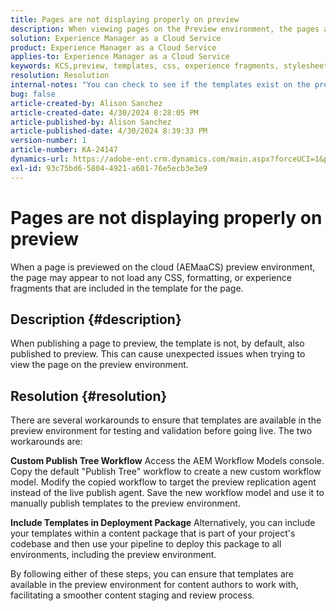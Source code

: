 ```yaml
---
title: Pages are not displaying properly on preview
description: When viewing pages on the Preview environment, the pages are not displaying properly
solution: Experience Manager as a Cloud Service
product: Experience Manager as a Cloud Service
applies-to: Experience Manager as a Cloud Service
keywords: KCS,preview, templates, css, experience fragments, stylesheets, publish
resolution: Resolution
internal-notes: "You can check to see if the templates exist on the preview server by port forwarding to the preview pod, and then using URL's like this to determine what templates exist: http://localhost:8881/conf/wknd/settings/wcm/templates.7.json"
bug: false
article-created-by: Alison Sanchez
article-created-date: 4/30/2024 8:28:05 PM
article-published-by: Alison Sanchez
article-published-date: 4/30/2024 8:39:33 PM
version-number: 1
article-number: KA-24147
dynamics-url: https://adobe-ent.crm.dynamics.com/main.aspx?forceUCI=1&pagetype=entityrecord&etn=knowledgearticle&id=d6f92521-3007-ef11-9f89-000d3a345e57
exl-id: 93c75bd6-5804-4921-a601-76e5ecb3e3e9
---
```

# Pages are not displaying properly on preview


When a page is previewed on the cloud (AEMaaCS) preview environment, the page may appear to not load any CSS, formatting, or experience fragments that are included in the template for the page.

## Description {#description}

When publishing a page to preview, the template is not, by default, also published to preview. This can cause unexpected issues when trying to view the page on the preview environment.

## Resolution {#resolution}


There are several workarounds to ensure that templates are available in the preview environment for testing and validation before going live. The two workarounds are:

<b>Custom Publish Tree Workflow</b>
Access the AEM Workflow Models console.
Copy the default "Publish Tree" workflow to create a new custom workflow model.
Modify the copied workflow to target the preview replication agent instead of the live publish agent.
Save the new workflow model and use it to manually publish templates to the preview environment.

<b>Include Templates in Deployment Package</b>
Alternatively, you can include your templates within a content package that is part of your project's codebase and then use your pipeline to deploy this package to all environments, including the preview environment.

By following either of these steps, you can ensure that templates are available in the preview environment for content authors to work with, facilitating a smoother content staging and review process.
